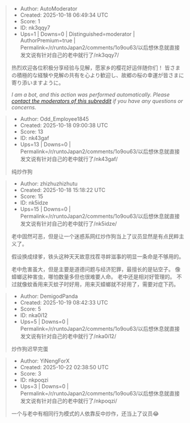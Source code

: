 > - Author: AutoModerator
> - Created: 2025-10-18 06:49:34 UTC
> - Score: 1
> - ID: nk3qqy7
> - Ups=1 | Downs=0 | Distinguished=moderator | AuthorPremium=true | Permalink=/r/runtoJapan2/comments/1o9ou63/以后想休息就直接发文说有针对自己的老中就行了/nk3qqy7/
>
> 热烈欢迎各位积极分享经验与见解，愿家乡的樱花好运伴随你们！
> 皆さまの積極的な経験や見解の共有を心より歓迎し、故郷の桜の幸運が皆さまに寄り添いますように。
> 
> *I am a bot, and this action was performed automatically. Please [contact the moderators of this subreddit](/message/compose/?to=/r/runtoJapan2) if you have any questions or concerns.*

> - Author: Odd_Employee1845
> - Created: 2025-10-18 09:00:38 UTC
> - Score: 13
> - ID: nk43gaf
> - Ups=13 | Downs=0 | Permalink=/r/runtoJapan2/comments/1o9ou63/以后想休息就直接发文说有针对自己的老中就行了/nk43gaf/
>
> 纯炒作狗

> - Author: zhizhuzhizhutu
> - Created: 2025-10-18 15:18:22 UTC
> - Score: 15
> - ID: nk5idze
> - Ups=15 | Downs=0 | Permalink=/r/runtoJapan2/comments/1o9ou63/以后想休息就直接发文说有针对自己的老中就行了/nk5idze/
>
> 老中固然可恶，但是让一个迷惑系网红炒作狗当上了议员显然是有点民粹主义了。
> 
> 假设换成绿爹，铁头这种天天故意找茬寻衅滋事的明显一条命是不够用的。
> 
> 老中危害虽大，但是主要是道德问题与经济犯罪，最擅长的是钻空子。
> 像蟑螂这种害虫，哪怕数量多但也很难要人命。
> 老中还是相对好管理的。
> 不过就像蚊香用来灭蚊子时好用，用来灭蟑螂就不好用了，需要对症下药。

> - Author: DemigodPanda
> - Created: 2025-10-19 08:42:33 UTC
> - Score: 5
> - ID: nka0i12
> - Ups=5 | Downs=0 | Permalink=/r/runtoJapan2/comments/1o9ou63/以后想休息就直接发文说有针对自己的老中就行了/nka0i12/
>
> 炒作狗迟早完蛋

> - Author: YiNengForX
> - Created: 2025-10-22 02:38:50 UTC
> - Score: 3
> - ID: nkpoqzi
> - Ups=3 | Downs=0 | Permalink=/r/runtoJapan2/comments/1o9ou63/以后想休息就直接发文说有针对自己的老中就行了/nkpoqzi/
>
> 一个与老中有相同行为模式的人依靠反中炒作，还当上了议员😂
